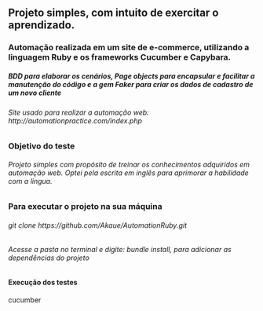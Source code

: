 

## Projeto simples, com intuito de exercitar o aprendizado.
### Automação realizada em um site de e-commerce, utilizando a linguagem Ruby e os frameworks Cucumber e Capybara.
<h5> BDD para elaborar os cenários, Page objects para encapsular e facilitar a manutenção do código e a gem Faker para criar os dados de cadastro de um novo cliente </h5>


<h6>Site usado para realizar a automação web: http://automationpractice.com/index.php </h6>


### Objetivo do teste
<h6>Projeto simples com propósito de treinar os conhecimentos adquiridos em automação web. Optei pela escrita em inglês para aprimorar a habilidade com a lingua.</h6>

### Para executar o projeto na sua máquina
 <h6>git clone https://github.com/Akaue/AutomationRuby.git</h6>
 <h6>Acesse a pasta no terminal e digite: bundle install, para adicionar as dependências do projeto </h6>

#### Execução dos testes
cucumber





